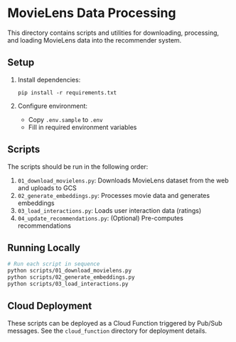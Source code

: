 # MovieLens Data Processing

This directory contains scripts and utilities for downloading, processing, and loading MovieLens data into the recommender system.

## Setup

1. Install dependencies:
   ```
   pip install -r requirements.txt
   ```

2. Configure environment:
   - Copy `.env.sample` to `.env`
   - Fill in required environment variables

## Scripts

The scripts should be run in the following order:

1. `01_download_movielens.py`: Downloads MovieLens dataset from the web and uploads to GCS
2. `02_generate_embeddings.py`: Processes movie data and generates embeddings
3. `03_load_interactions.py`: Loads user interaction data (ratings)
4. `04_update_recommendations.py`: (Optional) Pre-computes recommendations

## Running Locally

```bash
# Run each script in sequence
python scripts/01_download_movielens.py
python scripts/02_generate_embeddings.py
python scripts/03_load_interactions.py
```

## Cloud Deployment

These scripts can be deployed as a Cloud Function triggered by Pub/Sub messages.
See the `cloud_function` directory for deployment details. 